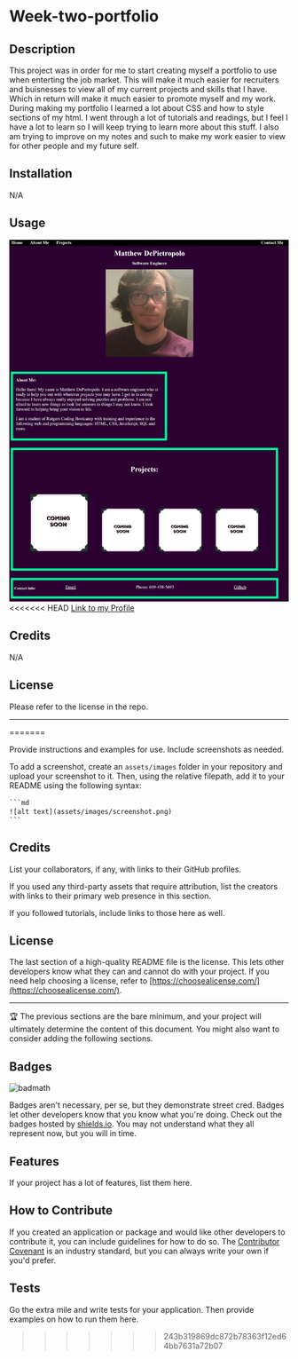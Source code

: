 # Week-two-portfolio

## Description

This project was in order for me to start creating myself a portfolio to use when enterting the job market. This will make it much easier for recruiters and buisnesses to view
all of my current projects and skills that I have. Which in return will make it much easier to promote myself and my work. During making my portfolio I learned a lot about CSS and how to style sections of my html. I went through a lot of tutorials and readings, but I feel I have a lot to learn so I will keep trying to learn more about this stuff.
I also am trying to improve on my notes and such to make my work easier to view for other people and my future self.

## Installation

N/A

## Usage

![Screenshot](assets/images/screenshot.png)
<<<<<<< HEAD
[Link to my Profile]()


## Credits
N/A

## License
Please refer to the license in the repo.

---
=======

Provide instructions and examples for use. Include screenshots as needed.

To add a screenshot, create an `assets/images` folder in your repository and upload your screenshot to it. Then, using the relative filepath, add it to your README using the following syntax:

    ```md
    ![alt text](assets/images/screenshot.png)
    ```

## Credits

List your collaborators, if any, with links to their GitHub profiles.

If you used any third-party assets that require attribution, list the creators with links to their primary web presence in this section.

If you followed tutorials, include links to those here as well.

## License

The last section of a high-quality README file is the license. This lets other developers know what they can and cannot do with your project. If you need help choosing a license, refer to [https://choosealicense.com/](https://choosealicense.com/).

---

🏆 The previous sections are the bare minimum, and your project will ultimately determine the content of this document. You might also want to consider adding the following sections.

## Badges

![badmath](https://img.shields.io/github/languages/top/lernantino/badmath)

Badges aren't necessary, per se, but they demonstrate street cred. Badges let other developers know that you know what you're doing. Check out the badges hosted by [shields.io](https://shields.io/). You may not understand what they all represent now, but you will in time.

## Features

If your project has a lot of features, list them here.

## How to Contribute

If you created an application or package and would like other developers to contribute it, you can include guidelines for how to do so. The [Contributor Covenant](https://www.contributor-covenant.org/) is an industry standard, but you can always write your own if you'd prefer.

## Tests

Go the extra mile and write tests for your application. Then provide examples on how to run them here.
>>>>>>> 243b319869dc872b78363f12ed64bb7631a72b07
